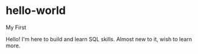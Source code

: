 # hello-world
My First

Hello! I'm here to build and learn SQL skills. Almost new to it, wish to learn more.
